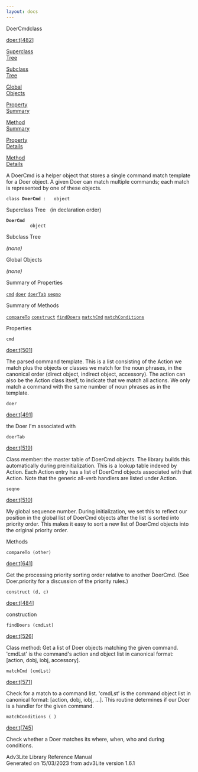 ```yaml
---
layout: docs
---
```

<span class="title">DoerCmd</span><span class="type">class</span>

[doer.t](../file/doer.t.html)\[[482](../source/doer.t.html#482)\]

[Superclass  
Tree](#_SuperClassTree_)

[Subclass  
Tree](#_SubClassTree_)

[Global  
Objects](#_ObjectSummary_)

[Property  
Summary](#_PropSummary_)

[Method  
Summary](#_MethodSummary_)

[Property  
Details](#_Properties_)

[Method  
Details](#_Methods_)



A DoerCmd is a helper object that stores a single command match template
for a Doer object. A given Doer can match multiple commands; each match
is represented by one of these objects.

`class `**`DoerCmd`**` :   object`



<span id="_SuperClassTree_"></span>



<span class="hdln">Superclass Tree</span>   (in declaration order)



**`DoerCmd`**  
`         object`  
<span id="_SubClassTree_"></span>



<span class="hdln">Subclass Tree</span>  



*(none)* <span id="_ObjectSummary_"></span>



<span class="hdln">Global Objects</span>  



*(none)* <span id="_PropSummary_"></span>



<span class="hdln">Summary of Properties</span>  



[`cmd`](#cmd) [`doer`](#doer) [`doerTab`](#doerTab) [`seqno`](#seqno)

<span id="_MethodSummary_"></span>



<span class="hdln">Summary of Methods</span>  



[`compareTo`](#compareTo) [`construct`](#construct) [`findDoers`](#findDoers) [`matchCmd`](#matchCmd) [`matchConditions`](#matchConditions)

<span id="_Properties_"></span>



<span class="hdln">Properties</span>  



<span id="cmd"></span>

`cmd`

[doer.t](../file/doer.t.html)\[[501](../source/doer.t.html#501)\]



The parsed command template. This is a list consisting of the Action we
match plus the objects or classes we match for the noun phrases, in the
canonical order (direct object, indirect object, accessory). The action
can also be the Action class itself, to indicate that we match all
actions. We only match a command with the same number of noun phrases as
in the template.



<span id="doer"></span>

`doer`

[doer.t](../file/doer.t.html)\[[491](../source/doer.t.html#491)\]



the Doer I'm associated with



<span id="doerTab"></span>

`doerTab`

[doer.t](../file/doer.t.html)\[[519](../source/doer.t.html#519)\]



Class member: the master table of DoerCmd objects. The library builds
this automatically during preinitialization. This is a lookup table
indexed by Action. Each Action entry has a list of DoerCmd objects
associated with that Action. Note that the generic all-verb handlers are
listed under Action.



<span id="seqno"></span>

`seqno`

[doer.t](../file/doer.t.html)\[[510](../source/doer.t.html#510)\]



My global sequence number. During initialization, we set this to reflect
our position in the global list of DoerCmd objects after the list is
sorted into priority order. This makes it easy to sort a new list of
DoerCmd objects into the original priority order.



<span id="_Methods_"></span>



<span class="hdln">Methods</span>  



<span id="compareTo"></span>

`compareTo (other)`

[doer.t](../file/doer.t.html)\[[641](../source/doer.t.html#641)\]



Get the processing priority sorting order relative to another DoerCmd.
(See Doer.priority for a discussion of the priority rules.)



<span id="construct"></span>

`construct (d, c)`

[doer.t](../file/doer.t.html)\[[484](../source/doer.t.html#484)\]



construction



<span id="findDoers"></span>

`findDoers (cmdLst)`

[doer.t](../file/doer.t.html)\[[526](../source/doer.t.html#526)\]



Class method: Get a list of Doer objects matching the given command.
'cmdLst' is the command's action and object list in canonical format:
\[action, dobj, iobj, accessory\].



<span id="matchCmd"></span>

`matchCmd (cmdLst)`

[doer.t](../file/doer.t.html)\[[571](../source/doer.t.html#571)\]



Check for a match to a command list. 'cmdLst' is the command object list
in canonical format: \[action, dobj, iobj, ...\]. This routine
determines if our Doer is a handler for the given command.



<span id="matchConditions"></span>

`matchConditions ( )`

[doer.t](../file/doer.t.html)\[[745](../source/doer.t.html#745)\]



Check whether a Doer matches its where, when, who and during conditions.





Adv3Lite Library Reference Manual  
Generated on 15/03/2023 from adv3Lite version 1.6.1


